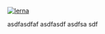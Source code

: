 [![lerna](https://img.shields.io/badge/maintained%20with-lerna-cc00ff.svg)](https://lerna.js.org/)


asdfasdfaf
asdfasdf
asdfsa
sdf


